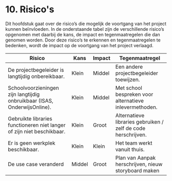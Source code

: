 # 10. Risico's
Dit hoofdstuk gaat over de risico’s die mogelijk de voortgang van het project kunnen beïnvloeden. In de onderstaande tabel zijn de verschillende risico’s opgenomen met daarbij de kans, de impact en tegenmaatregelen die dan genomen worden. Door deze risico’s te erkennen en tegenmaatregelen te bedenken, wordt de impact op de voortgang van het project verlaagd.

| Risico                                                                   | Kans  | Impact | Tegenmaatregel                                           |
|--------------------------------------------------------------------------|-------|--------|----------------------------------------------------------
| De projectbegeleider is langtijdig onbereikbaar.                         | Klein | Middel  | Een andere projectbegeleider toewijzen.                  |
| Schoolvoorzieningen zijn langtijdig onbruikbaar (ISAS, OnderwijsOnline). | Klein | Middel | Met school bespreken voor alternatieve inlevermethoden. |
| Gebruikte libraries functioneren niet langer of zijn niet beschikbaar. | Klein  | Groot | Alternatieve libraries gebruiken / zelf de code herschrijven. |
| Er is geen werkplek beschikbaar. | Klein  | Klein | Het team werkt vanuit thuis. |
| De use case veranderd                     | Middel | Groot  | Plan van Aanpak herschrijven, nieuw storyboard maken |
